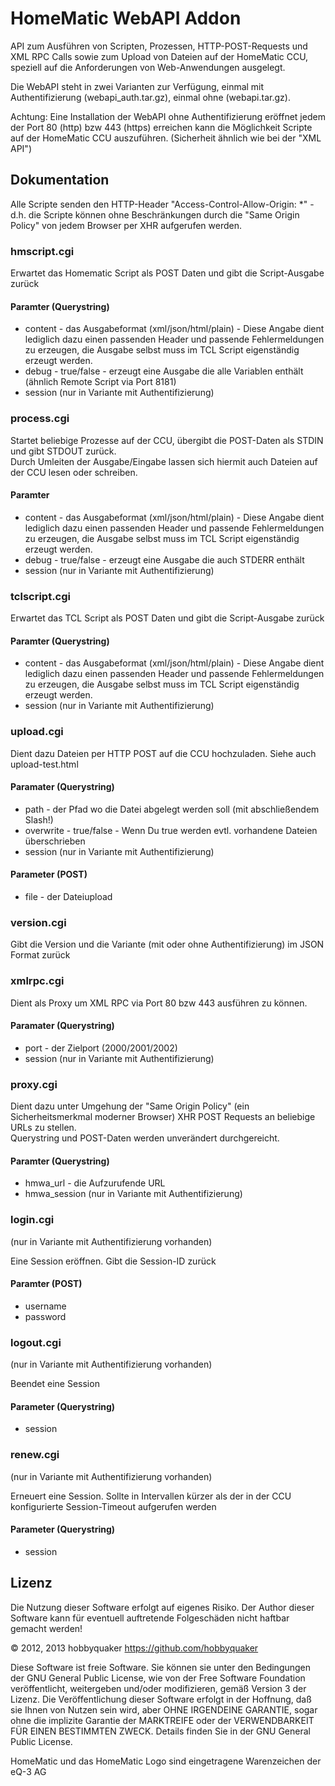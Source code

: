 # HomeMatic WebAPI Addon

API zum Ausführen von Scripten, Prozessen, HTTP-POST-Requests und XML RPC Calls sowie zum Upload von Dateien auf der HomeMatic CCU, speziell auf die Anforderungen von Web-Anwendungen ausgelegt.

Die WebAPI steht in zwei Varianten zur Verfügung, einmal mit Authentifizierung (webapi_auth.tar.gz), einmal ohne (webapi.tar.gz).

Achtung: Eine Installation der WebAPI ohne Authentifizierung eröffnet jedem der Port 80 (http) bzw 443 (https) erreichen kann die Möglichkeit Scripte auf der HomeMatic CCU auszuführen. (Sicherheit ähnlich wie bei der "XML API")


## Dokumentation
Alle Scripte senden den HTTP-Header "Access-Control-Allow-Origin: *" - d.h. die Scripte können ohne Beschränkungen durch die "Same Origin Policy" von jedem Browser per XHR aufgerufen werden.



### hmscript.cgi
Erwartet das Homematic Script als POST Daten und gibt die Script-Ausgabe zurück

#### Paramter (Querystring)
* content - das Ausgabeformat (xml/json/html/plain) - Diese Angabe dient lediglich dazu einen passenden Header und passende Fehlermeldungen zu erzeugen, die Ausgabe selbst muss im TCL Script eigenständig erzeugt werden.
* debug - true/false - erzeugt eine Ausgabe die alle Variablen enthält (ähnlich Remote Script via Port 8181)
* session (nur in Variante mit Authentifizierung)


### process.cgi
Startet beliebige Prozesse auf der CCU, übergibt die POST-Daten als STDIN und gibt STDOUT zurück.  
Durch Umleiten der Ausgabe/Eingabe lassen sich hiermit auch Dateien auf der CCU lesen oder schreiben.

#### Paramter
* content - das Ausgabeformat (xml/json/html/plain) - Diese Angabe dient lediglich dazu einen passenden Header und passende Fehlermeldungen zu erzeugen, die Ausgabe selbst muss im TCL Script eigenständig erzeugt werden.
* debug - true/false - erzeugt eine Ausgabe die auch STDERR enthält
* session (nur in Variante mit Authentifizierung)


### tclscript.cgi
Erwartet das TCL Script als POST Daten und gibt die Script-Ausgabe zurück

#### Paramter (Querystring)
* content - das Ausgabeformat (xml/json/html/plain) - Diese Angabe dient lediglich dazu einen passenden Header und passende Fehlermeldungen zu erzeugen, die Ausgabe selbst muss im TCL Script eigenständig erzeugt werden.
* session (nur in Variante mit Authentifizierung)

### upload.cgi
Dient dazu Dateien per HTTP POST auf die CCU hochzuladen. 
Siehe auch upload-test.html

#### Paramater (Querystring)
* path - der Pfad wo die Datei abgelegt werden soll (mit abschließendem Slash!)
* overwrite - true/false - Wenn Du true werden evtl. vorhandene Dateien überschrieben
* session (nur in Variante mit Authentifizierung)
#### Parameter (POST)
* file - der Dateiupload 
### version.cgi
Gibt die Version und die Variante (mit oder ohne Authentifizierung) im JSON Format zurück

### xmlrpc.cgi
Dient als Proxy um XML RPC via Port 80 bzw 443 ausführen zu können. 
#### Paramater (Querystring)
* port - der Zielport (2000/2001/2002)
* session (nur in Variante mit Authentifizierung)


### proxy.cgi
Dient dazu unter Umgehung der "Same Origin Policy" (ein Sicherheitsmerkmal moderner Browser) XHR POST Requests an beliebige URLs zu stellen.  
Querystring und POST-Daten werden unverändert durchgereicht.

#### Paramter (Querystring)
* hmwa_url - die Aufzurufende URL
* hmwa_session (nur in Variante mit Authentifizierung)

### login.cgi
(nur in Variante mit Authentifizierung vorhanden)

Eine Session eröffnen. Gibt die Session-ID zurück

#### Paramter (POST)
* username 
* password

### logout.cgi
(nur in Variante mit Authentifizierung vorhanden)

Beendet eine Session

#### Parameter (Querystring)
* session

### renew.cgi
(nur in Variante mit Authentifizierung vorhanden)

Erneuert eine Session. Sollte in Intervallen kürzer als der in der CCU konfigurierte Session-Timeout aufgerufen werden
#### Parameter (Querystring)
* session


## Lizenz

Die Nutzung dieser Software erfolgt auf eigenes Risiko. Der Author dieser Software kann für eventuell auftretende Folgeschäden nicht haftbar gemacht werden!

© 2012, 2013 hobbyquaker https://github.com/hobbyquaker

Diese Software ist freie Software. Sie können sie unter den Bedingungen der GNU General Public License, wie von der Free Software Foundation veröffentlicht, weitergeben und/oder modifizieren, gemäß Version 3 der Lizenz. Die Veröffentlichung dieser Software erfolgt in der Hoffnung, daß sie Ihnen von Nutzen sein wird, aber OHNE IRGENDEINE GARANTIE, sogar ohne die implizite Garantie der MARKTREIFE oder der VERWENDBARKEIT FÜR EINEN BESTIMMTEN ZWECK. Details finden Sie in der GNU General Public License.

HomeMatic und das HomeMatic Logo sind eingetragene Warenzeichen der eQ-3 AG





